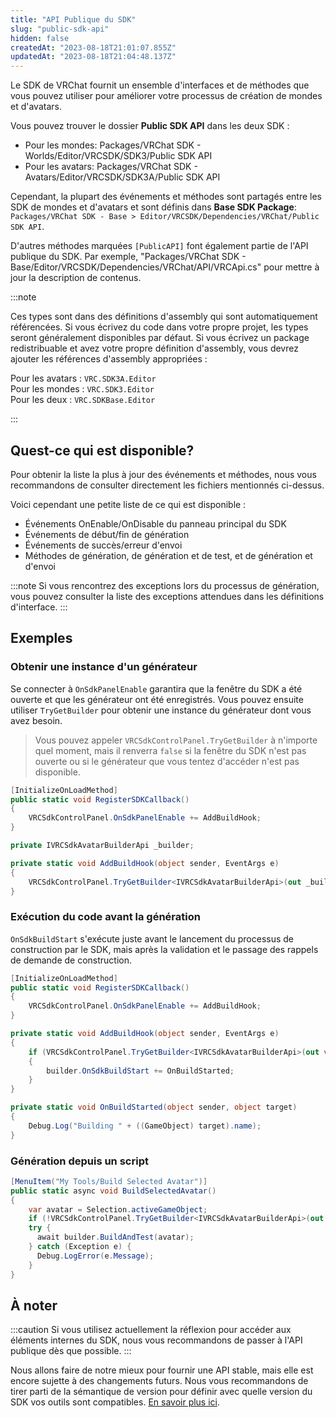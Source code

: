 ```yaml
---
title: "API Publique du SDK"
slug: "public-sdk-api"
hidden: false
createdAt: "2023-08-18T21:01:07.855Z"
updatedAt: "2023-08-18T21:04:48.137Z"
---
```


Le SDK de VRChat fournit un ensemble d'interfaces et de méthodes que vous pouvez utiliser pour améliorer votre processus de création de mondes et d'avatars.

Vous pouvez trouver le dossier **Public SDK API** dans les deux SDK :

- Pour les mondes: Packages/VRChat SDK - Worlds/Editor/VRCSDK/SDK3/Public SDK API
- Pour les avatars: Packages/VRChat SDK - Avatars/Editor/VRCSDK/SDK3A/Public SDK API

Cependant, la plupart des événements et méthodes sont partagés entre les SDK de mondes et d'avatars et sont définis dans **Base SDK Package**: `Packages/VRChat SDK - Base > Editor/VRCSDK/Dependencies/VRChat/Public SDK API`.

D'autres méthodes marquées `[PublicAPI]` font également partie de l'API publique du SDK. Par exemple, "Packages/VRChat SDK - Base/Editor/VRCSDK/Dependencies/VRChat/API/VRCApi.cs" pour mettre à jour la description de contenus.

:::note

Ces types sont dans des définitions d'assembly qui sont automatiquement référencées. Si vous écrivez du code dans votre propre projet, les types seront généralement disponibles par défaut. Si vous écrivez un package redistribuable et avez votre propre définition d'assembly, vous devrez ajouter les références d'assembly appropriées :

Pour les avatars : `VRC.SDK3A.Editor`  
Pour les mondes : `VRC.SDK3.Editor`  
Pour les deux : `VRC.SDKBase.Editor`

:::

## Quest-ce qui est disponible?

Pour obtenir la liste la plus à jour des événements et méthodes, nous vous recommandons de consulter directement les fichiers mentionnés ci-dessus.

Voici cependant une petite liste de ce qui est disponible :

- Événements OnEnable/OnDisable du panneau principal du SDK
- Événements de début/fin de génération
- Événements de succès/erreur d'envoi
- Méthodes de génération, de génération et de test, et de génération et d'envoi

:::note
Si vous rencontrez des exceptions lors du processus de génération, vous pouvez consulter la liste des exceptions attendues dans les définitions d'interface.
:::

## Exemples

### Obtenir une instance d'un générateur

Se connecter à `OnSdkPanelEnable` garantira que la fenêtre du SDK a été ouverte et que les générateur ont été enregistrés. Vous pouvez ensuite utiliser `TryGetBuilder` pour obtenir une instance du générateur dont vous avez besoin.

> Vous pouvez appeler `VRCSdkControlPanel.TryGetBuilder` à n'importe quel moment, mais il renverra `false` si la fenêtre du SDK n'est pas ouverte ou si le générateur que vous tentez d'accéder n'est pas disponible.

```cs
[InitializeOnLoadMethod]
public static void RegisterSDKCallback()
{
    VRCSdkControlPanel.OnSdkPanelEnable += AddBuildHook;
}

private IVRCSdkAvatarBuilderApi _builder;

private static void AddBuildHook(object sender, EventArgs e)
{
    VRCSdkControlPanel.TryGetBuilder<IVRCSdkAvatarBuilderApi>(out _builder);
}
```

### Exécution du code avant la génération

`OnSdkBuildStart` s'exécute juste avant le lancement du processus de construction par le SDK, mais après la validation et le passage des rappels de demande de construction.

```cs
[InitializeOnLoadMethod]
public static void RegisterSDKCallback()
{
    VRCSdkControlPanel.OnSdkPanelEnable += AddBuildHook;
}

private static void AddBuildHook(object sender, EventArgs e)
{
    if (VRCSdkControlPanel.TryGetBuilder<IVRCSdkAvatarBuilderApi>(out var builder))
    {
        builder.OnSdkBuildStart += OnBuildStarted;
    }
}

private static void OnBuildStarted(object sender, object target)
{
    Debug.Log("Building " + ((GameObject) target).name);
}
```

### Génération depuis un script

```cs
[MenuItem("My Tools/Build Selected Avatar")]
public static async void BuildSelectedAvatar()
{
    var avatar = Selection.activeGameObject;
    if (!VRCSdkControlPanel.TryGetBuilder<IVRCSdkAvatarBuilderApi>(out var builder)) return;
    try {
      await builder.BuildAndTest(avatar);
    } catch (Exception e) {
      Debug.LogError(e.Message);
    }
}
```

## À noter

:::caution
Si vous utilisez actuellement la réflexion pour accéder aux éléments internes du SDK, nous vous recommandons de passer à l'API publique dès que possible.
:::

Nous allons faire de notre mieux pour fournir une API stable, mais elle est encore sujette à des changements futurs. Nous vous recommandons de tirer parti de la sémantique de version pour définir avec quelle version du SDK vos outils sont compatibles. [En savoir plus ici](https://vcc.docs.vrchat.com/vpm/packages/#versions-and-ranges).